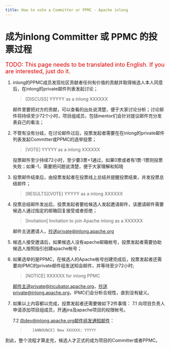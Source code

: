 ```yaml
---
title: How to vote a Committer or PPMC - Apache inlong
---
```



# 成为inlong Committer 或 PPMC 的投票过程
<font color="#dd0000" size="4">TODO: This page needs to be translated into English. If you are interested, just do it.</font>

1. inlong的PPMC成员发现社区贡献者任何有价值的贡献并取得候选人本人同意后，在inlong的private邮件列表发起讨论；
    > [DISCUSS] YYYYY as a inlong XXXXXX

    邮件里要把对方的贡献，可以查看的出处说清楚，便于大家讨论分析；讨论邮件将持续至少72个小时，项目组成员，包括mentor们会针对提议邮件充分发表自己的看法；

    
2. 不管有没有分歧，在讨论邮件过后，投票发起者需要在在inlong的private邮件列表发起Committer或PPMC的选举投票；
    > [VOTE] YYYYY as a inlong XXXXXX

     投票邮件至少持续72小时，至少要3票+1通过，如果0票或者有1票-1票则投票失败；如果-1，需要把问题说清楚，便于大家理解和知晓


3. 投票邮件结束后，由投票发起者在投票线上总结并提醒投票结束，并发投票总结邮件；
   > [RESULTS][VOTE] YYYYY as a inlong XXXXXX


4. 投票总结邮件发出后，投票发起者要给候选人发起邀请邮件，该邀请邮件需要候选人通过指定的邮箱回复接受或者拒绝；
    > [Invitation] Invitation to join Apache inlong as a XXXXXX

    邮件主送邀请人，抄送private@inlong.apache.org


5. 候选人接受邀请后，如果候选人没有apache邮箱帐号，投票发起者需要协助候选人按照指引创建apache帐号；

   
6. 如果选举的是PPMC，在候选人的Apache帐号创建完成后，投票发起者还需要向IPMC的private邮件组发送知会邮件，并等待至少72小时;
   > [NOTICE] XXXXXX for inlong PPMC

   邮件主送private@incubator.apache.org，抄送private@inlong.apache.org，IPMC们会分析合规性，直到没有疑义。

 
7. 如果以上内容都以完成，投票发起者还需要做如下2件事情：
   7.1  向项目负责人申请添加项目组成员，开通jira及apache项目的权限帐号。     

   7.2 	向dev@inlong.apache.org邮件组发通知邮件：
      >        [ANNOUNCE] New XXXXXX: YYYYY


到此，整个流程才算走完，候选人才正式的成为项目的Committer或者PPMC。

